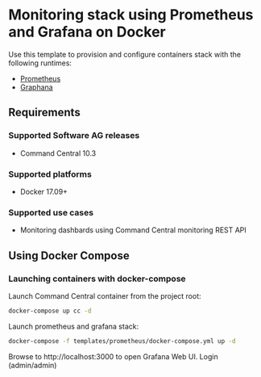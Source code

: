 # Monitoring stack using Prometheus and Grafana on Docker

Use this template to provision and configure containers stack with the following runtimes:

* [Prometheus](https://hub.docker.com/r/prom/prometheus/)
* [Graphana](https://hub.docker.com/r/grafana/grafana)

## Requirements

### Supported Software AG releases

* Command Central 10.3

### Supported platforms

* Docker 17.09+

### Supported use cases

* Monitoring dashbards using Command Central monitoring REST API

## Using Docker Compose

### Launching containers with docker-compose

Launch Command Central container from the project root:

```bash
docker-compose up cc -d
```

Launch prometheus and grafana stack:

```bash
docker-compose -f templates/prometheus/docker-compose.yml up -d
```

Browse to http://localhost:3000 to open Grafana Web UI. Login (admin/admin)
